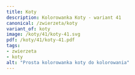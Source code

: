 ```yaml
---
title: Koty
description: Kolorowanka Koty - wariant 41
canonical: /zwierzeta/koty
variant_of: koty
image: /koty/41/koty-41.svg
pdf: /koty/41/koty-41.pdf
tags:
- zwierzeta
- koty
alt: "Prosta kolorowanka koty do kolorowania"
---
```

